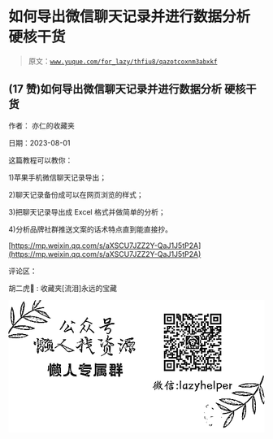 # 如何导出微信聊天记录并进行数据分析 硬核干货

> 原文：[`www.yuque.com/for_lazy/thfiu8/qazotcoxnm3abxkf`](https://www.yuque.com/for_lazy/thfiu8/qazotcoxnm3abxkf)



## (17 赞)如何导出微信聊天记录并进行数据分析 硬核干货 

作者： 亦仁的收藏夹 

日期：2023-08-01 

这篇教程可以教你： 

1)苹果手机微信聊天记录导出； 

2)聊天记录备份成可以在网页浏览的样式； 

3)把聊天记录导出成 Excel 格式并做简单的分析； 

4)分析品牌社群推送文案的话术特点直到能直接抄。 

[https://mp.weixin.qq.com/s/aXSCU7JZZ2Y-QaJ1J5tP2A](https://mp.weixin.qq.com/s/aXSCU7JZZ2Y-QaJ1J5tP2A) 

评论区： 

胡二虎🐯 : 收藏夹[流泪]永远的宝藏 

![](img/894d30a529e7c37bcd3392323c99941c.png)  